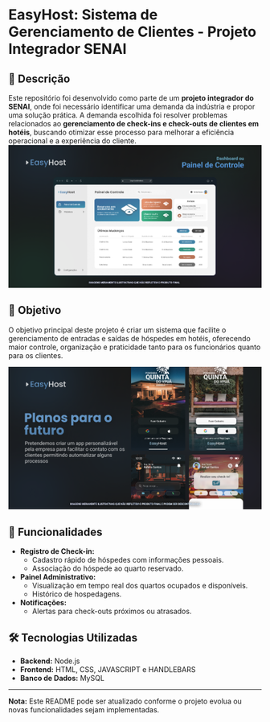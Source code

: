 # EasyHost: Sistema de Gerenciamento de Clientes - Projeto Integrador SENAI

## 📝 Descrição
Este repositório foi desenvolvido como parte de um **projeto integrador do SENAI**, onde foi necessário identificar uma demanda da indústria e propor uma solução prática. A demanda escolhida foi resolver problemas relacionados ao **gerenciamento de check-ins e check-outs de clientes em hotéis**, buscando otimizar esse processo para melhorar a eficiência operacional e a experiência do cliente.
![App Screenshot](https://github.com/TonyRodIv/easyHostAPI/blob/main/reeadmeIMG/easyhost.png?raw=true)

## 🎯 Objetivo
O objetivo principal deste projeto é criar um sistema que facilite o gerenciamento de entradas e saídas de hóspedes em hotéis, oferecendo maior controle, organização e praticidade tanto para os funcionários quanto para os clientes.

![App Screenshot](https://github.com/TonyRodIv/easyHostAPI/blob/main/reeadmeIMG/easyhost%20overview.png?raw=true)

## 🚀 Funcionalidades
- **Registro de Check-in:**
  - Cadastro rápido de hóspedes com informações pessoais.
  - Associação do hóspede ao quarto reservado.
- **Painel Administrativo:**
  - Visualização em tempo real dos quartos ocupados e disponíveis.
  - Histórico de hospedagens.
- **Notificações:**
  - Alertas para check-outs próximos ou atrasados.

## 🛠️ Tecnologias Utilizadas
- **Backend:** Node.js
- **Frontend:** HTML, CSS, JAVASCRIPT e HANDLEBARS
- **Banco de Dados:** MySQL

---
**Nota:** Este README pode ser atualizado conforme o projeto evolua ou novas funcionalidades sejam implementadas.
